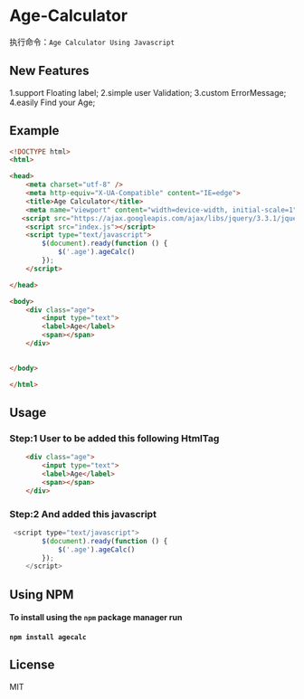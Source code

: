 # Age-Calculator
执行命令：`Age Calculator Using Javascript`

## New Features
1.support Floating label;
2.simple user Validation;
3.custom ErrorMessage;
4.easily Find your Age;

## Example

```html
<!DOCTYPE html>
<html>

<head>
    <meta charset="utf-8" />
    <meta http-equiv="X-UA-Compatible" content="IE=edge">
    <title>Age Calculator</title>
    <meta name="viewport" content="width=device-width, initial-scale=1">
   <script src="https://ajax.googleapis.com/ajax/libs/jquery/3.3.1/jquery.min.js"></script>
    <script src="index.js"></script>
    <script type="text/javascript">
        $(document).ready(function () {
            $('.age').ageCalc()
        });
    </script>

</head>

<body>
    <div class="age">
        <input type="text">
        <label>Age</label>
        <span></span>
    </div>
   

</body>

</html>
```

## Usage

### Step:1 User to be added this following HtmlTag
```html
    <div class="age">
        <input type="text">
        <label>Age</label>
        <span></span>
    </div>
```

### Step:2 And added  this javascript
```javascript
 <script type="text/javascript">
        $(document).ready(function () {
            $('.age').ageCalc()
        });
    </script>
```
## Using NPM
####  To install using the `npm` package manager run

####  `npm install agecalc`

## License
MIT